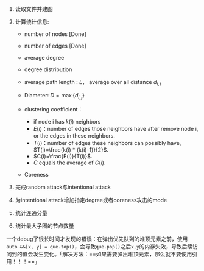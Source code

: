 1. 读取文件并建图
2. 计算统计信息:

   + number of nodes [Done]
   + number of edges [Done]
   + average degree 
   + degree distribution

   + average path length : $L$， average over all distance $d_{i,j}$
   + Diameter: $D=\max\{d_{i,j}\}$
   + clustering coefficient：
     + if node i has $k(i)$ neighbors
     + $E(i)$：number of edges those neighbors have after remove node i, or the edges in these neighbors.
     + $T(i)$：number of edges these neighbors can possibly have, $T(i)=\frac{k(i) * (k(i)-1)}{2}$.
     + $C(i)=\frac{E(i)}{T(i)}$.
     + $C$ equals the average of $C(i)$.
   + Coreness
3. 完成random attack与intentional attack
4. 为intentional attack增加指定degree或者coreness攻击的mode
5. 统计连通分量
6. 统计最大子图的节点数量

一个debug了很长时间才发现的错误：在弹出优先队列的堆顶元素之前，使用`auto &&[x, y] = que.top()`，会导致`que.pop()`之后`x,y`的内存失效，导致后续访问到的值会发生变化。「解决方法：==如果需要弹出堆顶元素，那么就不要使用引用！！！==」

